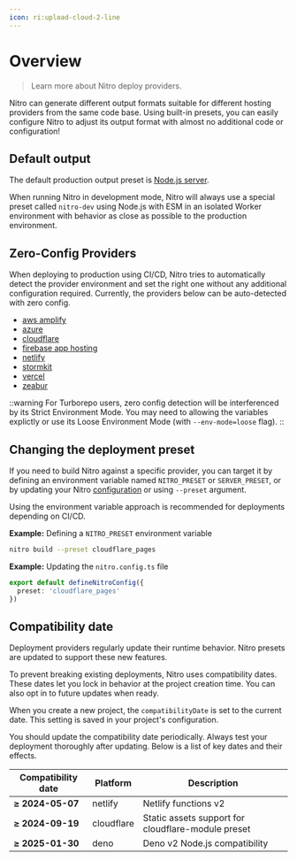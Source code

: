```yaml
---
icon: ri:upload-cloud-2-line
---
```


# Overview

> Learn more about Nitro deploy providers.

Nitro can generate different output formats suitable for different hosting providers from the same code base.
Using built-in presets, you can easily configure Nitro to adjust its output format with almost no additional code or configuration!

## Default output

The default production output preset is [Node.js server](/deploy/node).

When running Nitro in development mode, Nitro will always use a special preset called `nitro-dev` using Node.js with ESM in an isolated Worker environment with behavior as close as possible to the production environment.

## Zero-Config Providers

When deploying to production using CI/CD, Nitro tries to automatically detect the provider environment and set the right one without any additional configuration required. Currently, the providers below can be auto-detected with zero config.

- [aws amplify](/deploy/providers/aws-amplify)
- [azure](/deploy/providers/azure)
- [cloudflare](/deploy/providers/cloudflare)
- [firebase app hosting](/deploy/providers/firebase#firebase-app-hosting)
- [netlify](/deploy/providers/netlify)
- [stormkit](/deploy/providers/stormkit)
- [vercel](/deploy/providers/vercel)
- [zeabur](/deploy/providers/zeabur)

::warning
For Turborepo users, zero config detection will be interferenced by its Strict Environment Mode. You may need to allowing the variables explictly or use its Loose Environment Mode (with `--env-mode=loose` flag).
::

## Changing the deployment preset

If you need to build Nitro against a specific provider, you can target it by defining an environment variable named `NITRO_PRESET` or `SERVER_PRESET`, or by updating your Nitro [configuration](/guide/configuration) or using `--preset` argument.

Using the environment variable approach is recommended for deployments depending on CI/CD.

**Example:** Defining a `NITRO_PRESET` environment variable
```bash
nitro build --preset cloudflare_pages
```

**Example:** Updating the `nitro.config.ts` file

```ts
export default defineNitroConfig({
  preset: 'cloudflare_pages'
})
```

## Compatibility date

Deployment providers regularly update their runtime behavior. Nitro presets are updated to support these new features.

To prevent breaking existing deployments, Nitro uses compatibility dates. These dates let you lock in behavior at the project creation time. You can also opt in to future updates when ready.

When you create a new project, the `compatibilityDate` is set to the current date. This setting is saved in your project's configuration.

You should update the compatibility date periodically. Always test your deployment thoroughly after updating. Below is a list of key dates and their effects.

<!-- automd:compatDate -->

| Compatibility date | Platform | Description |
|------|----------|-------------|
| **≥ 2024-05-07** | netlify | Netlify functions v2 |
| **≥ 2024-09-19** | cloudflare | Static assets support for cloudflare-module preset |
| **≥ 2025-01-30** | deno | Deno v2 Node.js compatibility |

<!-- /automd -->
